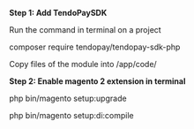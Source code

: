 **Step 1: Add TendoPaySDK**

Run the command in terminal on a project

composer require tendopay/tendopay-sdk-php

Copy files of the module into <project root directory>/app/code/

**Step 2: Enable magento 2 extension in terminal**

php bin/magento setup:upgrade

php bin/magento setup:di:compile

